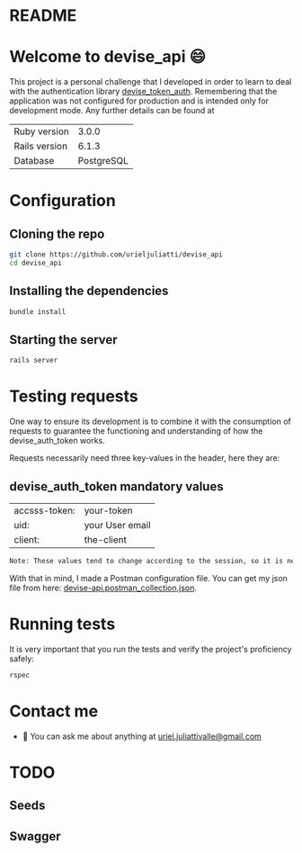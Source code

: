 # README

# Welcome to devise_api 😄

This project is a personal challenge that I developed in order to learn to deal with the authentication library [devise_token_auth](https://github.com/lynndylanhurley/devise_token_auth). Remembering that the application was not configured for production and is intended only for development mode. Any further details can be found at

<table>
  <tr>
    <td>Ruby version</td>
    <td>
      3.0.0
    </td>
  </tr>
  <tr>
    <td>Rails version</td>
    <td>
      6.1.3
    </td>
  </tr>
  <tr>
    <td>Database</td>
    <td>
      PostgreSQL
    </td>
  </tr>
</table>

# Configuration

## Cloning the repo

```bash
git clone https://github.com/urieljuliatti/devise_api
cd devise_api
```
## Installing the dependencies
```bash
bundle install
```
## Starting the server

```bash
rails server
```

# Testing requests

One way to ensure its development is to combine it with the consumption of requests to guarantee the functioning and understanding of how the devise_auth_token works. 

Requests necessarily need three key-values in the header, here they are:

## devise_auth_token mandatory values
<table>
  <tr>
    <td>accsss-token:</td>
    <td>
      your-token
    </td>
  </tr>
  <tr>
    <td>uid:</td>
    <td>
      your User email
    </td>
  </tr>
  <tr>
    <td>client:</td>
    <td>
      the-client
    </td>
  </tr>
</table>

```bash
Note: These values tend to change according to the session, so it is necessary to change from time to time.
```

With that in mind, I made a Postman configuration file. You can get my json file from here: [devise-api.postman_collection.json](https://raw.githubusercontent.com/urieljuliatti/devise_api/main/devise-api.postman_collection.json). 

# Running tests

It is very important that you run the tests and verify the project's proficiency safely:

```bash
rspec
```
# Contact me

- 💬 You can ask me about anything at uriel.juliattivalle@gmail.com


# TODO


## Seeds
## Swagger